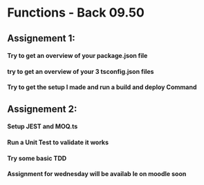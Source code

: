 # Functions - Back 09.50

## Assignement 1:
#### Try to get an overview of your package.json file
#### try to get an overview of your 3 tsconfig.json files
#### Try to get the setup I made and run a build and deploy Command


## Assignement 2:
#### Setup JEST and MOQ.ts
#### Run a Unit Test to validate it works
#### Try some basic TDD
#### Assignment for wednesday will be availab le on moodle soon
